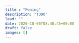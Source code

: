 ```yaml
---
title : "Pwning"
description: "TODO"
lead: ""
date: 2020-10-06T08:48:45+00:00
draft: false
images: []
---
```

